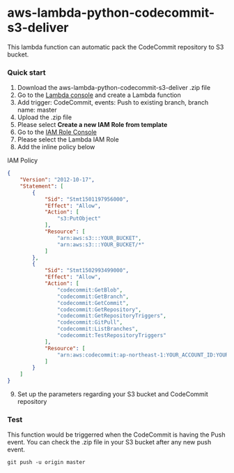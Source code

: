 aws-lambda-python-codecommit-s3-deliver
===

This lambda function can automatic pack the CodeCommit repository to S3 bucket.

### Quick start

1. Download the aws-lambda-python-codecommit-s3-deliver .zip file
2. Go to the [Lambda console](https://ap-northeast-1.console.aws.amazon.com/lambda/home?region=ap-northeast-1#/create/configure-function) and create a Lambda function
3. Add trigger: CodeCommit, events: Push to existing branch, branch name: master
3. Upload the .zip file
4. Please select **Create a new IAM Role from template**
5. Go to the [IAM Role Console](https://console.aws.amazon.com/iam/home?#/roles)
6. Please select the Lambda IAM Role
7. Add the inline policy below

IAM Policy

```json
{
    "Version": "2012-10-17",
    "Statement": [
        {
            "Sid": "Stmt1501197956000",
            "Effect": "Allow",
            "Action": [
                "s3:PutObject"
            ],
            "Resource": [
                "arn:aws:s3:::YOUR_BUCKET",
                "arn:aws:s3:::YOUR_BUCKET/*"
            ]
        },
        {
            "Sid": "Stmt1502993499000",
            "Effect": "Allow",
            "Action": [
                "codecommit:GetBlob",
                "codecommit:GetBranch",
                "codecommit:GetCommit",
                "codecommit:GetRepository",
                "codecommit:GetRepositoryTriggers",
                "codecommit:GitPull",
                "codecommit:ListBranches",
                "codecommit:TestRepositoryTriggers"
            ],
            "Resource": [
                "arn:aws:codecommit:ap-northeast-1:YOUR_ACCOUNT_ID:YOUR_CODECOMMIT_REPOSITORY"
            ]
        }
    ]
}
```

9. Set up the parameters regarding your S3 bucket and CodeCommit repository


### Test

This function would be triggerred when the CodeCommit is having the Push event. You can check the .zip file in your S3 bucket after any new push event.

```
git push -u origin master
```
